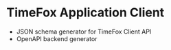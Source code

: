 # TimeFox Application Client

- JSON schema generator for TimeFox Client API
- OpenAPI backend generator
